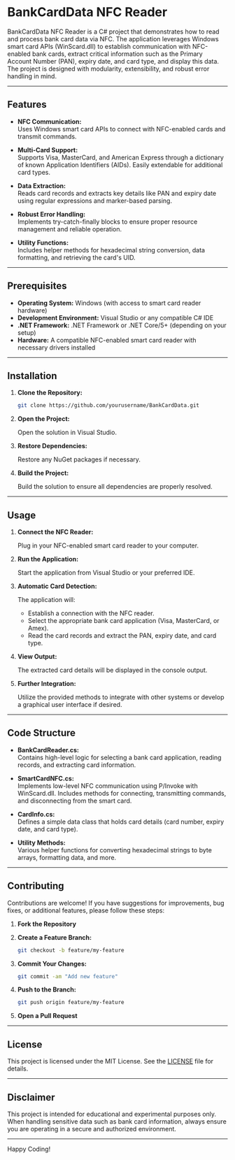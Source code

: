 # BankCardData NFC Reader

BankCardData NFC Reader is a C# project that demonstrates how to read and process bank card data via NFC. The application leverages Windows smart card APIs (WinScard.dll) to establish communication with NFC-enabled bank cards, extract critical information such as the Primary Account Number (PAN), expiry date, and card type, and display this data. The project is designed with modularity, extensibility, and robust error handling in mind.

---

## Features

- **NFC Communication:**  
  Uses Windows smart card APIs to connect with NFC-enabled cards and transmit commands.

- **Multi-Card Support:**  
  Supports Visa, MasterCard, and American Express through a dictionary of known Application Identifiers (AIDs). Easily extendable for additional card types.

- **Data Extraction:**  
  Reads card records and extracts key details like PAN and expiry date using regular expressions and marker-based parsing.

- **Robust Error Handling:**  
  Implements try-catch-finally blocks to ensure proper resource management and reliable operation.

- **Utility Functions:**  
  Includes helper methods for hexadecimal string conversion, data formatting, and retrieving the card's UID.

---

## Prerequisites

- **Operating System:** Windows (with access to smart card reader hardware)
- **Development Environment:** Visual Studio or any compatible C# IDE
- **.NET Framework:** .NET Framework or .NET Core/5+ (depending on your setup)
- **Hardware:** A compatible NFC-enabled smart card reader with necessary drivers installed

---

## Installation

1. **Clone the Repository:**

   ```bash
   git clone https://github.com/yourusername/BankCardData.git
   ```

2. **Open the Project:**
   
   Open the solution in Visual Studio.

3. **Restore Dependencies:**

   Restore any NuGet packages if necessary.

4. **Build the Project:**

   Build the solution to ensure all dependencies are properly resolved.

---

## Usage

1. **Connect the NFC Reader:**

   Plug in your NFC-enabled smart card reader to your computer.

2. **Run the Application:**

   Start the application from Visual Studio or your preferred IDE.

3. **Automatic Card Detection:**

   The application will:
   - Establish a connection with the NFC reader.
   - Select the appropriate bank card application (Visa, MasterCard, or Amex).
   - Read the card records and extract the PAN, expiry date, and card type.

4. **View Output:**

   The extracted card details will be displayed in the console output.

5. **Further Integration:**

   Utilize the provided methods to integrate with other systems or develop a graphical user interface if desired.

---

## Code Structure

- **BankCardReader.cs:**  
  Contains high-level logic for selecting a bank card application, reading records, and extracting card information.

- **SmartCardNFC.cs:**  
  Implements low-level NFC communication using P/Invoke with WinScard.dll. Includes methods for connecting, transmitting commands, and disconnecting from the smart card.

- **CardInfo.cs:**  
  Defines a simple data class that holds card details (card number, expiry date, and card type).

- **Utility Methods:**  
  Various helper functions for converting hexadecimal strings to byte arrays, formatting data, and more.

---

## Contributing

Contributions are welcome! If you have suggestions for improvements, bug fixes, or additional features, please follow these steps:

1. **Fork the Repository**
2. **Create a Feature Branch:**

   ```bash
   git checkout -b feature/my-feature
   ```

3. **Commit Your Changes:**

   ```bash
   git commit -am "Add new feature"
   ```

4. **Push to the Branch:**

   ```bash
   git push origin feature/my-feature
   ```

5. **Open a Pull Request**

---

## License

This project is licensed under the MIT License. See the [LICENSE](LICENSE) file for details.

---

## Disclaimer

This project is intended for educational and experimental purposes only. When handling sensitive data such as bank card information, always ensure you are operating in a secure and authorized environment.

---

Happy Coding!
